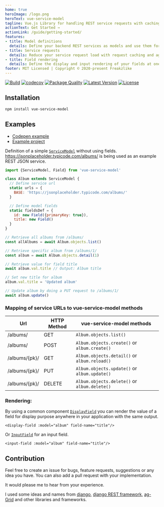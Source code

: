 ```yaml
---
home: true
heroImage: /logo.png
heroText: vue-service-model
tagline: Vue.js Library for handling REST service requests with caching, aggregation and model definitions.
actionText: Get Started →
actionLink: /guide/getting-started/
features:
- title: Model definitions
  details: Define your backend REST services as models and use them for simple usage in your frontend.
- title: Service requests
  details: Reduce your service request load with request caching and aggregation.
- title: Field rendering
  details: Define the display and input rendering of your fields at one point and receive consistent representation of your fields.
footer: MIT Licensed | Copyright © 2020-present Freakzlike
---
```


[![Build](https://github.com/freakzlike/vue-service-model/workflows/Build/badge.svg)](https://github.com/freakzlike/vue-service-model/actions)
[![codecov](https://codecov.io/gh/freakzlike/vue-service-model/branch/master/graph/badge.svg)](https://codecov.io/gh/freakzlike/vue-service-model)
[![Package Quality](https://npm.packagequality.com/shield/vue-service-model.svg)](https://packagequality.com/#?package=vue-service-model)
[![Latest Version](https://img.shields.io/npm/v/vue-service-model.svg)](https://www.npmjs.com/package/vue-service-model)
[![License](https://img.shields.io/npm/l/vue-service-model.svg)](https://github.com/freakzlike/vue-service-model/blob/master/LICENSE)

## Installation
```sh
npm install vue-service-model
```

## Examples

* [Codepen example](https://codepen.io/freakzlike/pen/WNvWJXg)
* [Example project](https://github.com/freakzlike/vue-service-model-example)

Definition of a simple [`ServiceModel`](/guide/service-model.html) without using fields. https://jsonplaceholder.typicode.com/albums/ is being used as an example REST JSON service.
```js
import {ServiceModel, Field} from 'vue-service-model'

class Album extends ServiceModel {
  // Define service url
  static urls = {
    BASE: 'https://jsonplaceholder.typicode.com/albums/'
  }

  // Define model fields
  static fieldsDef = {
    id: new Field({primaryKey: true}),
    title: new Field()
  }
}

// Retrieve all albums from /albums/
const allAlbums = await Album.objects.list()

// Retrieve specific album from /albums/1/
const album = await Album.objects.detail(1)

// Retrieve value for field title
await album.val.title // Output: Album title

// Set new title for album
album.val.title = 'Updated album'

// Update album by doing a PUT request to /albums/1/
await album.update()
```

### Mapping of service URLs to vue-service-model methods

| Url      | HTTP Method | vue-service-model methods |
| ------------ | ------ | ---- |
| /albums/      | GET    | `Album.objects.list()` |
| /albums/      | POST   | `Album.objects.create()` or `album.create()` |
| /albums/{pk}/ | GET    | `Album.objects.detail()` or `album.reload()` |
| /albums/{pk}/ | PUT    | `Album.objects.update()` or `album.update()` |
| /albums/{pk}/ | DELETE | `Album.objects.delete()` or `album.delete()` |


### Rendering:

By using a common component [`DisplayField`](/guide/components.html#displayfield) you can render the value of a field for display purpose anywhere in your application with the same output.
```vue
<display-field :model="album" field-name="title"/>
```

Or [`InputField`](/guide/components.html#inputfield) for an input field.

```vue
<input-field :model="album" field-name="title"/>
```


## Contribution

Feel free to create an issue for bugs, feature requests, suggestions or any idea you have. You can also add a pull request with your implementation.

It would please me to hear from your experience.

I used some ideas and names from [django](https://www.djangoproject.com/), [django REST framework](https://www.django-rest-framework.org/), [ag-Grid](https://www.ag-grid.com/) and other libraries and frameworks.
